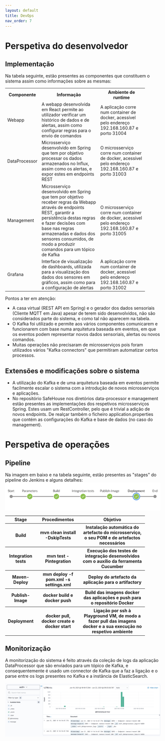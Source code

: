 ```yaml
---
layout: default
title: DevOps
nav_order: 7
---
```

# Perspetiva do desenvolvedor

## Implementação

Na tabela seguinte, estão presentes as componentes que constituem o sistema assim como informações sobre as mesmas:

<table style="width:90%">
 <tr>
   <th>Componente</th>
   <th>Informação</th>
   <th>Ambiente de runtime</th>
 </tr>
 <tr>
   <td>Webapp</td>
   <td>A webapp desenvolvida em React permite ao utilizador verificar um histórico de dados e de alertas, assim como configurar regras para o envio de comandos</td>
   <td>A aplicação corre num container de docker, acessível pelo endereço 192.168.160.87 e porto 31004</td>
 </tr>
 <tr>
   <td>DataProcessor</td>
   <td>Microsserviço desenvolvido em Spring que tem por objetivo processar os dados armazenados no Influx, assim como os alertas, e expor estes em endpoints REST</td>
   <td>O microsserviço corre num container de docker, acessível pelo endereço 192.168.160.87 e porto 31003</td>
 </tr>
 <tr>
   <td>Management</td>
   <td>Microsserviço desenvolvido em Spring que tem por objetivo receber regras da Webapp através de endpoints REST, garantir a persistência destas regras e fazer decisões com base nas regras armazenadas e dados dos sensores consumidos, de modo a produzir comandos para um tópico de Kafka</td>
   <td>O microsserviço corre num container de docker, acessível pelo endereço 192.168.160.87 e porto 31005</td>
 </tr>
 <tr>
   <td>Grafana</td>
   <td>Interface de visualização de dashboards, utilizada para a visualização dos dados dos sensores em gráficos, assim como para a configuração de alertas</td>
   <td>A aplicação corre num container de docker, acessível pelo endereço 192.168.160.87 e porto 31002</td>
 </tr>
</table>

Pontos a ter em atenção:
- A casa virtual (REST API em Spring) e o gerador dos dados sensoriais (Cliente MQTT em Java) apesar de terem sido desenvolvidos, não são considerados parte do sistema, e como tal não aparecem na tabela.
- O Kafka foi utilizado e permite aos vários componentes comunicarem e funcionarem com base numa arquitetura baseada em eventos, em que os eventos podem representar novos dados sensoriais, alertas ou novos comandos.
- Muitas operações não precisaram de microsserviços pois foram utilizados vários "Kafka connectors" que permitiram automatizar certos processos.   

## Extensões e modificações sobre o sistema

- A utilização do Kafka e de uma arquitetura baseada em eventos permite facilmente escalar o sistema com a introdução de novos microsserviços e aplicações.
- No repositório SafeHouse nos diretórios data-processor e management estão presentes as implementações dos respetivos microsserviços Spring. Estes usam um RestController, pelo que é trivial a adição de novos endpoints. De realçar também o ficheiro application.properties que contém as configurações do Kafka e base de dados (no caso do management).

# Perspetiva de operações

## Pipeline

Na imagem em baixo e na tabela seguinte, estão presentes as "stages" do pipeline do Jenkins e alguns detalhes:
![Pipeline](pipeline.png)

<table style="width:90%">
 <tr>
   <th>Stage</th>
   <th>Procedimentos</th>
   <th>Objetivo</th>
 </tr>
 <tr>
   <th>Build</th>
   <th>mvn clean install -DskipTests</th>
   <th>Instalação automática do artefacto do microsserviço, o seu POM e de artefactos necessários</th>
 </tr>
 <tr>
   <th>Integration tests</th>
   <th>mvn test -Pintegration</th>
   <th>Execução dos testes de integração desenvolvidos com o auxílio da ferramenta Cucumber</th>
 </tr>
 <tr>
   <th>Maven-Deploy</th>
   <th>mvn deploy -f pom.xml -s settings.xml</th>
   <th>Deploy do artefacto da aplicação para o artifactory</th>
 </tr>
 <tr>
   <th>Publish-Image</th>
   <th>docker build e docker push</th>
   <th>Build das imagens docker das aplicações e push para o repositório Docker</th>
 </tr>
 <tr>
   <th>Deployment</th>
   <th>docker pull, docker create e docker start</th>
   <th>Ligação por ssh à Playground VM, de modo a fazer pull das imagens docker e a sua execução no respetivo ambiente</th>
 </tr>
</table>

## Monitorização

A monitorização do sistema é feito através da coleção de logs da aplicação DataProcessor que são enviados para um tópico de Kafka, e consequentemente é usado um connector de Kafka que a faz a ligação e o parse entre os logs presentes no Kafka e a instância de ElasticSearch.

![ElasticSearch](elasticsearch.png)
